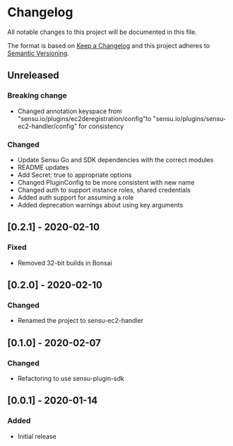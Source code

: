 # Changelog
All notable changes to this project will be documented in this file.

The format is based on [Keep a Changelog](http://keepachangelog.com/en/1.0.0/)
and this project adheres to [Semantic
Versioning](http://semver.org/spec/v2.0.0.html).

## Unreleased

### Breaking change
- Changed annotation keyspace from "sensu.io/plugins/ec2deregistration/config"to
  "sensu.io/plugins/sensu-ec2-handler/config" for consistency

### Changed
- Update Sensu Go and SDK dependencies with the correct modules
- README updates
- Add Secret: true to appropriate options
- Changed PluginConfig to be more consistent with new name
- Changed auth to support instance roles, shared credentials
- Added auth support for assuming a role
- Added deprecation warnings about using key arguments

## [0.2.1] - 2020-02-10

### Fixed
- Removed 32-bit builds in Bonsai

## [0.2.0] - 2020-02-10

### Changed
- Renamed the project to sensu-ec2-handler

## [0.1.0] - 2020-02-07

### Changed
- Refactoring to use sensu-plugin-sdk

## [0.0.1] - 2020-01-14

### Added
- Initial release
